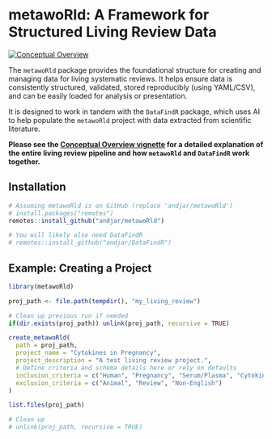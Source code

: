 # metawoRld: A Framework for Structured Living Review Data

<!-- badges: start -->
[![Conceptual Overview](https://img.shields.io/badge/Overview-Conceptual%20Pipeline-blue)](articles/conceptual_overview.html) <!-- Adjust link if site structure differs -->
<!-- badges: end -->

The `metawoRld` package provides the foundational structure for creating and managing data for living systematic reviews. It helps ensure data is consistently structured, validated, stored reproducibly (using YAML/CSV), and can be easily loaded for analysis or presentation.

It is designed to work in tandem with the `DataFindR` package, which uses AI to help populate the `metawoRld` project with data extracted from scientific literature.

**Please see the [Conceptual Overview vignette](articles/conceptual_overview.html) for a detailed explanation of the entire living review pipeline and how `metawoRld` and `DataFindR` work together.**

## Installation

```r
# Assuming metawoRld is on GitHub (replace 'andjar/metawoRld')
# install.packages("remotes")
remotes::install_github("andjar/metawoRld")

# You will likely also need DataFindR
# remotes::install_github("andjar/DataFindR")
```

## Example: Creating a Project

```r
library(metawoRld)

proj_path <- file.path(tempdir(), "my_living_review")

# Clean up previous run if needed
if(dir.exists(proj_path)) unlink(proj_path, recursive = TRUE)

create_metawoRld(
  path = proj_path,
  project_name = "Cytokines in Pregnancy",
  project_description = "A test living review project.",
  # Define criteria and schema details here or rely on defaults
  inclusion_criteria = c("Human", "Pregnancy", "Serum/Plasma", "Cytokine"),
  exclusion_criteria = c("Animal", "Review", "Non-English")
)

list.files(proj_path)

# Clean up
# unlink(proj_path, recursive = TRUE)
```
